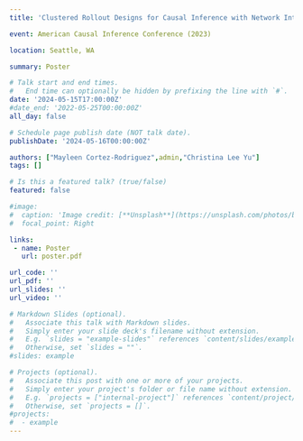```yaml
---
title: 'Clustered Rollout Designs for Causal Inference with Network Interference'

event: American Causal Inference Conference (2023)

location: Seattle, WA

summary: Poster 

# Talk start and end times.
#   End time can optionally be hidden by prefixing the line with `#`.
date: '2024-05-15T17:00:00Z'
#date_end: '2022-05-25T00:00:00Z'
all_day: false

# Schedule page publish date (NOT talk date).
publishDate: '2024-05-16T00:00:00Z'

authors: ["Mayleen Cortez-Rodriguez",admin,"Christina Lee Yu"]
tags: []

# Is this a featured talk? (true/false)
featured: false

#image:
#  caption: 'Image credit: [**Unsplash**](https://unsplash.com/photos/bzdhc5b3Bxs)'
#  focal_point: Right

links:
 - name: Poster
   url: poster.pdf

url_code: ''
url_pdf: ''
url_slides: ''
url_video: ''

# Markdown Slides (optional).
#   Associate this talk with Markdown slides.
#   Simply enter your slide deck's filename without extension.
#   E.g. `slides = "example-slides"` references `content/slides/example-slides.md`.
#   Otherwise, set `slides = ""`.
#slides: example

# Projects (optional).
#   Associate this post with one or more of your projects.
#   Simply enter your project's folder or file name without extension.
#   E.g. `projects = ["internal-project"]` references `content/project/deep-learning/index.md`.
#   Otherwise, set `projects = []`.
#projects:
#  - example
---
```

